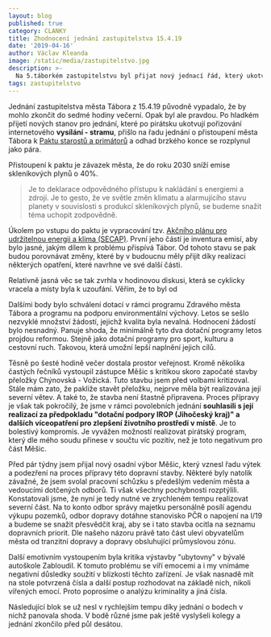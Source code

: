```yaml
---
layout: blog
published: true
category: CLANKY
title: Zhodnocení jednání zastupitelstva 15.4.19
date: '2019-04-16'
author: Václav Kleanda
image: /static/media/zastupitelstvo.jpg
description: >-
  Na 5.táborkém zastupitelstvu byl přijat nový jednací řád, který ukotvuje internetový stream z jednání. Přijato bylo přistoupení k Paktu starostů a primátorů. Blok věnovaný veřejnosti nakonec trval 90 minut.
tags: zastupitelstvo
---
```

Jednání zastupitelstva města Tábora z 15.4.19 původně vypadalo, že by mohlo zkončit do sedmé hodiny večerní.
Opak byl ale pravdou. Po hladkém přijetí nových stanov pro jednání,
které po pirátsku ukotvují pořizování internetového __vysílání - stramu__,
přišlo na řadu jednání o přistoupení města Tábora k [Paktu starostů a primátorů](https://www.mzp.cz/cz/pakt_starostu_a_primatoru) a odhad brzkého konce se rozplynul jako pára.

Přistoupení k paktu je závazek města, že do roku 2030 sníží emise skleníkových plynů o 40%.

> Je to deklarace odpovědného přístupu k nakládání s energiemi a zdroji.
Je to gesto, že ve světle změn klimatu a alarmujícího stavu planety v souvislosti s produkcí skleníkových plynů,
se budeme snažit téma uchopit zodpovědně.

Úkolem po vstupu do paktu je vypracování tzv. [Akčního plánu pro udržitelnou energii a klima (SECAP)](http://www.simpla-project.eu/en/guidelines/introduction-and-problem-setting/definitions/what-is-a-secap/).
První jeho částí je inventura emisí, aby bylo jasné, jakým dílem k problému přispívá Tábor.
Od tohoto stavu se pak budou porovnávat změny, které by v budoucnu měly přijít díky realizaci některých opatření,
které navrhne ve své další části.

Relativně jasná věc se tak zvrhla v hodinovou diskusi, která se cyklicky vracela a místy byla k uzoufání.
Věřím, že to byl od

Dalšími body bylo schválení dotací v rámci programu Zdravého města Tábora a programu na podporu environmentální výchovy.
Letos se sešlo nezvyklé množství žádostí, jejichž kvalita byla nevalná.
Hodnocení žádostí bylo nesnadný.
Panuje shoda, že minimálně tyto dva dotační programy letos projdou reformou. Stejně jako dotační programy pro sport, kulturu a cestovní ruch.
Takovou, která umožní lepší naplnění jejich cílů.

Těsně po šesté hodině večer dostala prostor veřejnost.
Kromě několika častých řečníků vystoupil zástupce Měšic s kritikou skoro započaté stavby přeložky Chýnovská - Vožická.
Tuto stavbu jsem před volbami kritizoval.
Stále mám zato, že pakliže stavět přeložku, nejprve měla být realizována její severní větev.
A také to, že stavba není štastně připravena.
Proces přípravy je však tak pokročilý,
že jsme v rámci povolebních jednání __souhlasili s její realizací za předpokladu "dotační podpory IROP (Jihočeský kraj)" a dalších víceopatření pro zlepšení životního prostředí v místě__.
Je to bolestivý kompromis.
Je vyvážen možností realizovat pirátský program,
který dle mého soudu přinese v součtu víc pozitiv, než je toto negativum pro část Měšic. 

Před pár týdny jsem přijal nový osadní výbor Měšic,
který vznesl řadu výtek a podezření na proces přípravy této dopravní stavby.
Některé byly natolik závažné, že jsem svolal pracovní schůzku s předešlým vedením města a vedoucími dotčených odborů.
Ti však všechny pochybnosti rozptýlili.
Konstatovali jsme, že nyní je tedy nutné ve zrychleném tempu realizovat severní část.
Na to konto odbor správy majetku personálně posílí agendu výkupu pozemků, odbor dopravy dotáhne stanovisko PČR o napojení na I/19 a budeme se snažit přesvědčit kraj, aby se i tato stavba ocitla na seznamu dopravních priorit. Dle našeho názoru právě tato část uleví obyvatelům města od tranzitní dopravy a dopravy obsluhující průmyslovou zónu.

Další emotivním vystoupením byla kritika výstavby "ubytovny" v bývalé autoškole Zabloudil.
K tomuto problému se víří emocemi a i my vnímáme negativní důsledky soužití v blízkosti těchto zařízení.
Je však nasnadě mít na stole potvrzená čísla a další postup rozhodovat na základě nich, nikoli vířených emocí.
Proto poprosíme o analýzu kriminality a jiná čísla.

Následující blok se už nesl v rychlejším tempu díky jednání o bodech v nichž panovala shoda.
V bodě různé jsme pak ještě vyslyšeli kolegy a jednání zkončilo před půl desátou.
